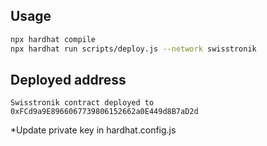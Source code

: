 ## Usage
```bash
npx hardhat compile
npx hardhat run scripts/deploy.js --network swisstronik
```
## Deployed address
`Swisstronik contract deployed to 0xFCd9a9E8966067739806152662a0E449d8B7aD2d`

*Update private key in hardhat.config.js
